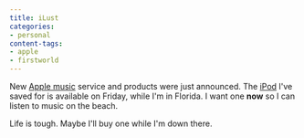 ```yaml
---
title: iLust
categories:
- personal
content-tags:
- apple
- firstworld
---
```


New [Apple music][1] service and products were just announced.  The [iPod][2]  I've saved for is available on Friday, while I'm in Florida.  I want one **now** so I can listen to music on the beach.

   [1]: http://applemusic.com/
   [2]: http://www.apple.com/ipod/

Life is tough.  Maybe I'll buy one while I'm down there.

